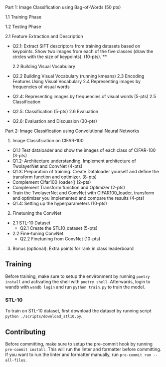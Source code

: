 Part 1: Image Classification using Bag-of-Words (50 pts)

1.1 Training Phase

1.2 Testing Phase

2.1 Feature Extraction and Description

- Q2.1: Extract SIFT descriptors from training datasets based on keypoints. Show two images from each of the five classes (draw the circles with the size of keypoints). (10-pts).`\*\*

  2.2 Building Visual Vocabulary

- Q2.2 Building Visual Vocabulary (running kmeans)
  2.3 Encoding Features Using Visual Vocabulary
  2.4 Representing images by frequencies of visual words
- Q2.4: Representing images by frequencies of visual words (5-pts)
  2.5 Classification
- Q2.5: Classification (5-pts)
  2.6 Evaluation
- Q2.6: Evaluation and Discussion (30-pts)

Part 2: Image Classification using Convolutional Neural Networks

1. Image Classification on CIFAR-100

- Q1.1 Test dataloader and show the images of each class of CIFAR-100 (3-pts)
- Q1.2: Architecture understanding. Implement architecture of TwolayerNet and ConvNet (4-pts)
- Q1.3: Preparation of training. Create Dataloader yourself and define the transform function and optimizer. (8-pts)
- Complement Cifar100_loader() (2-pts)
- Complement Transform function and Optimizer (2-pts)
- Train the TwolayerNet and ConvNet with CIFAR100_loader, transform and optimizer you implemented and compare the results (4-pts)
- Q1.4: Setting up the hyperparameters (10-pts)

2. Finetuning the ConvNet

- 2.1 STL-10 Dataset
  - Q2.1 Create the STL10_dataset (5-pts)
- 2.2 Fine-tuning ConvNet
  - Q2.2 Finetuning from ConvNet (10-pts)

3. Bonus (optional): Extra points for rank in class leaderboard

## Training

Before training, make sure to setup the environment by running `poetry install` and activating the shell with `poetry shell`. Afterwards, login to wandb with `wandb login` and run `python train.py` to train the model.

### STL-10

To train on STL-10 dataset, first download the dataset by running script `python ./scripts/download_stl10.py`.

## Contributing

Before committing, make sure to setup the pre-commit hook by running `pre-commit install`. This will run the linter and formatter before committing. If you want to run the linter and formatter manually, run `pre-commit run --all-files`.
